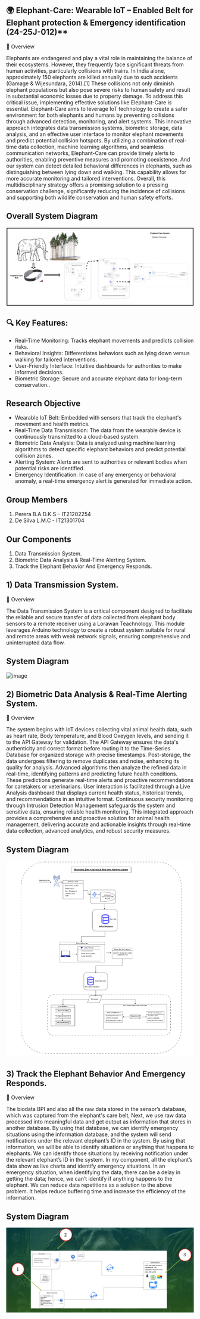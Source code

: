 
  ## 🌍 Elephant-Care: Wearable IoT – Enabled Belt for Elephant protection & Emergency identification (24-25J-012)**

  
  🐘 Overview
  
<p>Elephants are endangered and play a vital role in maintaining the balance of their ecosystems. 
However, they frequently face significant threats from human activities, particularly collisions 
with trains. In India alone, approximately 150 elephants are killed annually due to such accidents 
(Gamage & Wijesundara, 2014).[1] These collisions not only diminish elephant populations but 
also pose severe risks to human safety and result in substantial economic losses due to property 
damage. To address this critical issue, implementing effective solutions like Elephant-Care is 
essential. Elephant-Care aims to leverage IoT technology to create a safer environment for both 
elephants and humans by preventing collisions through advanced detection, monitoring, and 
alert systems. This innovative approach integrates data transmission systems, biometric storage, 
data analysis, and an effective user interface to monitor elephant movements and predict 
potential collision hotspots. By utilizing a combination of real-time data collection, machine 
learning algorithms, and seamless communication networks, Elephant-Care can provide timely 
alerts to authorities, enabling preventive measures and promoting coexistence. And our system 
can detect detailed behavioral differences in elephants, such as distinguishing between lying 
down and walking. This capability allows for more accurate monitoring and tailored interventions. 
Overall, this multidisciplinary strategy offers a promising solution to a pressing conservation 
challenge, significantly reducing the incidence of collisions and supporting both wildlife 
conservation and human safety efforts.</p>


 ## Overall System Diagram
 
![Description of Image](https://github.com/KanishkaSemal/Elephant-Care-24-25J-012/blob/6c745472fd6fa836f4bc3a99467433350bac3ab9/Screenshot%202024-12-08%20183910.png?raw=true)




## 🔍 Key Features:

- Real-Time Monitoring: Tracks elephant movements and predicts collision risks.
- Behavioral Insights: Differentiates behaviors such as lying down versus walking for tailored interventions.
- User-Friendly Interface: Intuitive dashboards for authorities to make informed decisions.
- Biometric Storage: Secure and accurate elephant data for long-term conservation..

## Research Objective

- Wearable IoT Belt: Embedded with sensors that track the elephant's movement and health metrics.
- Real-Time Data Transmission: The data from the wearable device is continuously transmitted to a cloud-based system.
- Biometric Data Analysis: Data is analyzed using machine learning algorithms to detect specific elephant behaviors and predict potential collision zones.
- Alerting System: Alerts are sent to authorities or relevant bodies when potential risks are identified.
- Emergency Identification: In case of any emergency or behavioral anomaly, a real-time emergency alert is generated for immediate action.

## Group Members

1. Perera B.A.D.K.S – IT21202254
2. De Silva L.M.C - IT21301704


## Our Components

1. Data Transmission System.
2. Biometric Data Analysis & Real-Time Alerting System.
3. Track the Elephant Behavior And Emergency Responds.

## 1) Data Transmission System.

  🐘 Overview

  <p>The Data Transmission System is a critical component designed to facilitate the reliable 
and secure transfer of data collected from elephant body sensors to a remote receiver 
using a Lorawan Teachnology. This module leverages Arduino technology to create a robust system 
suitable for rural and remote areas with weak network signals, ensuring comprehensive 
and uninterrupted data flow.</p>


## System Diagram
![image](https://github.com/user-attachments/assets/68c7288d-7423-4068-9939-8e05ab0d3fe4)


## 2) Biometric Data Analysis & Real-Time Alerting System.

  🐘 Overview

  <p>The system begins with IoT devices collecting vital animal health data, such as heart rate, 
Body temperature, and Blood Oxeygen levels, and sending it to the API Gateway for validation. The API 
Gateway ensures the data's authenticity and correct format before routing it to the Time-Series 
Database for organized storage with precise timestamps. Post-storage, the data undergoes 
filtering to remove duplicates and noise, enhancing its quality for analysis. Advanced 
algorithms then analyze the refined data in real-time, identifying patterns and predicting future 
health conditions. These predictions generate real-time alerts and proactive recommendations 
for caretakers or veterinarians. User interaction is facilitated through a Live Analysis dashboard 
that displays current health status, historical trends, and recommendations in an intuitive 
format. Continuous security monitoring through Intrusion Detection Management safeguards 
the system and sensitive data, ensuring reliable health monitoring. This integrated approach 
provides a comprehensive and proactive solution for animal health management, delivering 
accurate and actionable insights through real-time data collection, advanced analytics, and 
robust security measures.</p>


## System Diagram
![image](https://github.com/KanishkaSemal/Elephant-Care-24-25J-012/blob/main/kanishka%20new.drawio.png?raw=true)




## 3) Track the Elephant Behavior And Emergency Responds.

  🐘 Overview

  <p>The biodata BPI and also all the raw data stored in the sensor’s database, which was captured 
from the elephant's care belt, Next, we use raw data processed into meaningful data and get 
output as information that stores in another database. By using that database, we can identify 
emergency situations using the information database, and the system will send notifications 
under the relevant elephant’s ID in the system. By using that information, we will be able to 
identify situations or anything that happens to elephants. We can identify those situations by 
receiving notification under the relevant elephant’s ID in the system. In my component, all the 
elephant’s data show as live charts and identify emergency situations. In an emergency 
situation, when identifying the data, there can be a delay in getting the data; hence, we can’t 
identify if anything happens to the elephant.  We can reduce data repetitions as a solution to 
the above problem. It helps reduce buffering time and increase the efficiency of the 
information.</p>


## System Diagram
![image](https://github.com/KanishkaSemal/Elephant-Care-24-25J-012/blob/main/menura.png?raw=true)







   



